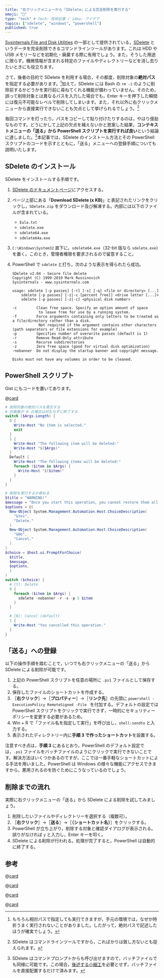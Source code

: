```yaml
---
title: "右クリックメニューから『SDelete』による完全削除を実行する"
emoji: "🚮"
type: "tech" # tech: 技術記事 / idea: アイデア
topics: ["sdelete", "windows", "powershell"]
published: true
---
```


[Sysinternals File and Disk Utilities](https://docs.microsoft.com/en-us/sysinternals/downloads/file-and-disk-utilities) の一部として提供されている，[SDelete](https://docs.microsoft.com/en-us/sysinternals/downloads/sdelete) というデータを完全削除できるコマンドラインツールがあります。これは HDD や USB メモリーなどを初期化・廃棄する際に有用でしょう。また，そうした用途に限らず，機微情報が含まれる特定のファイルやディレクトリーなどを消し去りたいときにも役立ちます。

さて，後者の目的で SDelete を利用する場合，その都度，削除対象の**絶対パス**を指定する必要があります。[^abs]加えて，SDelete には Bash の `rm -i` のように削除前するかどうかを実行前に尋ねてくれる機能が備わっていません。そのため，誤って削除対象とは異なるパスを入力した場合でも，Enter キーを押下した瞬間には復元不可能なレベルで削除してしまいます。また，それ以外に右クリックメニューから直接実行できないことも欠点として挙げられるでしょう。[^cui]

[^abs]: もちろん相対パスで指定しても実行できますが，手元の環境では，なぜか時折うまく実行されないことがありました。したがって，絶対パスで記述したほうが確実でしょう。
[^cui]: SDelete はコマンドラインツールですから，こればかりは致し方ないとも捉えられます。

毎回コマンドを打ったり，パスをコピーして貼り付けたりするのは，やはり億劫なものです。どうにかして上記の欠点を補えないかと思案した結果，**コンテキストメニューの「送る」から PowerShell スクリプトを実行すれば良い**という結論に達しました。[^why-powershell]本記事では，SDelete のインストール方法とその PowerShell スクリプトのコードを示すとともに，「送る」メニューへの登録手順についても説明いたします。

[^why-powershell]: SDelete はコマンドプロンプトからも呼び出せますので，バッチファイルでも同様に可能です。この場合，[後述する小細工](#「送る」への登録)を必要とせず，バッチファイルを直接配置するだけで済みます。

## SDelete のインストール

SDelete をインストールする手順です。

1. [SDelete のドキュメントページ](https://docs.microsoft.com/en-us/sysinternals/downloads/sdelete)にアクセスする。
2. ページ上部にある「**Download SDelete (x KB)**」と表記されたリンクをクリックし，`SDelete.zip` をダウンロード及び解凍する。内部には以下のファイルが含まれている。
   - `Eula.txt`
   - `sdelete.exe`
   - `sdelete64.exe`
   - `sdelete64a.exe`
3. `C:\Windows\System32` 直下に，`sdelete64.exe`（32-bit 版なら `sdelete.exe`）を置く。このとき，管理者権限を要求されるので留意すること。
4. PowerShell で `sdelete` と打ち，次のような表示を得られたら成功。

   ```
   SDelete v2.04 - Secure file delete
   Copyright (C) 1999-2019 Mark Russinovich
   Sysinternals - www.sysinternals.com

   usage: sdelete [-p passes] [-r] [-s] [-q] <file or directory> [...]
       sdelete [-p passes] [-z|-c [percent free]] <drive letter [...]>
       sdelete [-p passes] [-z|-c] <physical disk number>

   -c         Clean free space. Specify an option amount of space
               to leave free for use by a running system.
   -f         Force arguments containing only letters to be treated as a file/directory rather than a disk.
               Not required if the argument contains other characters (path separators or file extensions for example)
   -p         Specifies number of overwrite passes (default is 1)
   -r         Remove Read-Only attribute
   -s         Recurse subdirectories
   -z         Zero free space (good for virtual disk optimization)
   -nobanner  Do not display the startup banner and copyright message.

   Disks must not have any volumes in order to be cleaned.
   ```

## PowerShell スクリプト

Gist にもコードを置いてあります。

@[card](https://gist.github.com/Meiryo7743/44bf84312a4b0b43f6e79157c48bf23b)

```powershell
# 削除対象の絶対パスを表示する
# 対象数が 0 の場合は何もせずに終了する
switch ($Args.Length) {
  0 {
    Write-Host "No item is selected."
    exit
  }
  1 {
    Write-Host "The following item will be deleted:"
    Write-Host "$($Args)"
  }
  Default {
    Write-Host "The following items will be deleted:"
    foreach ($item in $Args) {
      Write-Host "$($item)"
    }
  }
}

# 削除を実行するか尋ねる
$title = "WARNING!"
$message = "Once you start this operation, you cannot restore them all. Are you sure you want to delete them with SDelete?"
$options = @(
  New-Object System.Management.Automation.Host.ChoiceDescription(
    "&Yes",
    "Delete."
  )
  New-Object System.Management.Automation.Host.ChoiceDescription(
    "&No",
    "Cancel."
  )
)
$choice = $host.ui.PromptForChoice(
  $title,
  $message,
  $options,
  1
)
switch ($choice) {
  # [Y]: Delete
  0 {
    foreach ($item in $Args) {
      sdelete -nobanner -r -s -p 5 $item
    }
  }

  # [N]: Cancel (default)
  1 {
    Write-Host "You cancelled this operation."
  }
}
```

## 「送る」への登録

以下の操作手順を踏むことで，いつでも右クリックメニューの「送る」から SDelete による削除が可能です。

1. 上記の PowerShell スクリプトを任意の場所に `.ps1` ファイルとして保存する。
2. 保存したファイルのショートカットを作成する。
3. ［**右クリック**］→［**プロパティー**］→［**リンク先**］の先頭に `powershell -ExecutionPolicy RemoteSigned -File ` を付加する。デフォルトの設定では PowerShell スクリプトをクリックで実行できず，一時的にセキュリティーポリシーを変更する必要があるため。
4. Win + R で「ファイル名を指定して実行」を呼び出し，`shell:sendto` と入力する。
5. 表示されたディレクトリー内に**手順 3 で作ったショートカット**を設置する。

注意すべき点は，**手順 3** にあるとおり，PowerShell のデフォルト設定では，`.ps1` ファイルをバッチファイルのようにクリックで実行できないことです。解決方法はいくつかあるのですが，ここでは一番手軽なショートカットによる手法を用いました。PowerShell は Windows の様々な機能にアクセスできますから，悪用されるのを防ぐためにこうなっているのでしょう。

## 削除までの流れ

実際に右クリックメニューの「送る」から SDelete による削除を試してみましょう。

1. 削除したいファイルやディレクトリーを選択する（複数可）。
2. ［**右クリック**］→［**送る**］→［**（ショートカット名）**］をクリックする。
3. PowerShell が立ち上がり，削除する対象と確認ダイアログが表示される。誤りがなければ `y` と入力し，Enter キーを叩く。
4. SDelete による削除が行われる。処理が完了すると，PowerShell は自動的に終了する。

## 参考

<!-- textlint-disable -->

@[card](https://docs.microsoft.com/en-us/sysinternals/downloads/sdelete)

@[card](https://stoneedge.com/help/mergedProjects/pm/PM_How_to_Use_Microsoft_SysInternals_SDelete_Command.htm)

@[card](https://docs.microsoft.com/en-us/previous-versions/windows/it-pro/windows-powershell-1.0/ff730939(v=technet.10))

@[card](https://qiita.com/tomoko523/items/df8e384d32a377381ef9)

<!-- textlint-enable -->
